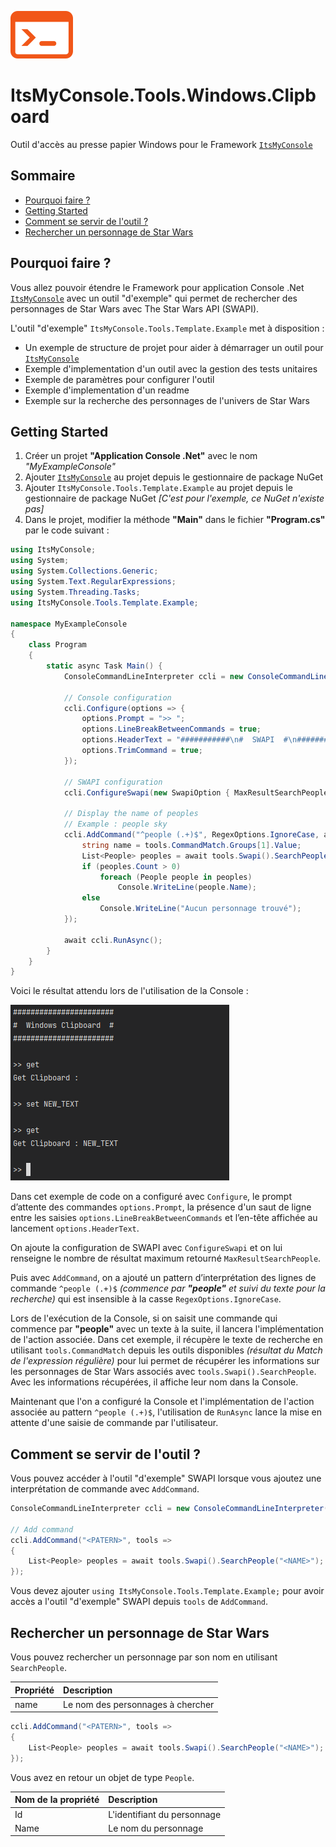 ![Logo](docs/logo.png)

# ItsMyConsole.Tools.Windows.Clipboard
Outil d'accès au presse papier Windows pour le Framework [```ItsMyConsole```](https://github.com/dtarroz/ItsMyConsole)

## Sommaire

- [Pourquoi faire ?](#pourquoi-faire-)
- [Getting Started](#getting-started)
- [Comment se servir de l'outil ?](#comment-se-servir-de-loutil-)
- [Rechercher un personnage de Star Wars](#rechercher-un-personnage-de-star-wars)

## Pourquoi faire ?

Vous allez pouvoir étendre le Framework pour application Console .Net [```ItsMyConsole```](https://github.com/dtarroz/ItsMyConsole) avec un outil "d'exemple" qui permet de rechercher des personnages de Star Wars avec The Star Wars API (SWAPI).

L'outil "d'exemple" ```ItsMyConsole.Tools.Template.Example``` met à disposition :
 - Un exemple de structure de projet pour aider à démarrager un outil pour [```ItsMyConsole```](https://github.com/dtarroz/ItsMyConsole)
 - Exemple d'implementation d'un outil avec la gestion des tests unitaires
 - Exemple de paramètres pour configurer l'outil
 - Exemple d'implementation d'un readme
 - Exemple sur la recherche des personnages de l'univers de Star Wars

## Getting Started

1. Créer un projet **"Application Console .Net"** avec le nom *"MyExampleConsole"*
2. Ajouter [```ItsMyConsole```](https://github.com/dtarroz/ItsMyConsole) au projet depuis le gestionnaire de package NuGet
3. Ajouter ```ItsMyConsole.Tools.Template.Example``` au projet depuis le gestionnaire de package NuGet *[C'est pour l'exemple, ce NuGet n'existe pas]*
4. Dans le projet, modifier la méthode **"Main"** dans le fichier **"Program.cs"** par le code suivant :
```cs
using ItsMyConsole;
using System;
using System.Collections.Generic;
using System.Text.RegularExpressions;
using System.Threading.Tasks;
using ItsMyConsole.Tools.Template.Example;

namespace MyExampleConsole
{
    class Program
    {
        static async Task Main() {
            ConsoleCommandLineInterpreter ccli = new ConsoleCommandLineInterpreter();

            // Console configuration
            ccli.Configure(options => {
                options.Prompt = ">> ";
                options.LineBreakBetweenCommands = true;
                options.HeaderText = "###########\n#  SWAPI  #\n###########\n";
                options.TrimCommand = true;
            });

            // SWAPI configuration
            ccli.ConfigureSwapi(new SwapiOption { MaxResultSearchPeople = 10 });

            // Display the name of peoples
            // Example : people sky
            ccli.AddCommand("^people (.+)$", RegexOptions.IgnoreCase, async tools => {
                string name = tools.CommandMatch.Groups[1].Value;
                List<People> peoples = await tools.Swapi().SearchPeople(name);
                if (peoples.Count > 0)
                    foreach (People people in peoples)
                        Console.WriteLine(people.Name);
                else
                    Console.WriteLine("Aucun personnage trouvé");
            });

            await ccli.RunAsync();
        }
    }
}
```

Voici le résultat attendu lors de l'utilisation de la Console :

![MyExampleProject](docs/MyExampleProject.png)

Dans cet exemple de code on a configuré avec ```Configure```, le prompt d’attente des commandes ```options.Prompt```, la présence d'un saut de ligne entre les saisies ```options.LineBreakBetweenCommands``` et l’en-tête affichée au lancement ```options.HeaderText```. 

On ajoute la configuration de SWAPI avec ```ConfigureSwapi``` et on lui renseigne le nombre de résultat maximum retourné ```MaxResultSearchPeople```.

Puis avec ```AddCommand```, on a ajouté un pattern d’interprétation des lignes de commande ```^people (.+)$``` *(commence par **"people"** et suivi du texte pour la recherche)* qui est insensible à la casse ```RegexOptions.IgnoreCase```.

Lors de l'exécution de la Console, si on saisit une commande qui commence par **"people"** avec un texte à la suite, il lancera l'implémentation de l'action associée. Dans cet exemple, il récupère le texte de recherche en utilisant ```tools.CommandMatch``` depuis les outils disponibles *(résultat du Match de l'expression régulière)* pour lui permet de récupérer les informations sur les personnages de Star Wars associés avec ```tools.Swapi().SearchPeople```. Avec les informations récupérées, il affiche leur nom dans la Console.

Maintenant que l'on a configuré la Console et l'implémentation de l'action associée au pattern ```^people (.+)$```, l'utilisation de ```RunAsync``` lance la mise en attente d'une saisie de commande par l'utilisateur.

## Comment se servir de l'outil ?

Vous pouvez accéder à l'outil "d'exemple" SWAPI lorsque vous ajoutez une interprétation de commande avec ```AddCommand```.

```cs
ConsoleCommandLineInterpreter ccli = new ConsoleCommandLineInterpreter();

// Add command
ccli.AddCommand("<PATERN>", tools => 
{
    List<People> peoples = await tools.Swapi().SearchPeople("<NAME>");
});
```

Vous devez ajouter ```using ItsMyConsole.Tools.Template.Example;``` pour avoir accès a l'outil "d'exemple" SWAPI depuis ```tools``` de ```AddCommand```.

## Rechercher un personnage de Star Wars

Vous pouvez rechercher un personnage par son nom en utilisant ```SearchPeople```.

| Propriété | Description |
| :-------- | :---------- |
| name | Le nom des personnages à chercher |

```cs
ccli.AddCommand("<PATERN>", tools => 
{
    List<People> peoples = await tools.Swapi().SearchPeople("<NAME>");
});
```

Vous avez en retour un objet de type ```People```.

| Nom de la propriété | Description |
| :------------------ | :---------- |
| Id | L'identifiant du personnage |
| Name | Le nom du personnage |
